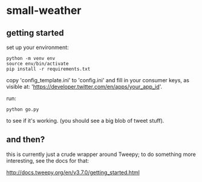 # small-weather

## getting started

set up your environment:

```
python -m venv env
source env/bin/activate
pip install -r requirements.txt
```

copy 'config_template.ini' to 'config.ini' and fill in
your consumer keys, as visible at: 'https://developer.twitter.com/en/apps/your_app_id'.

run:

```
python go.py
```

to see if it's working. (you should see a big blob of tweet stuff).

## and then?

this is currently just a crude wrapper around Tweepy;
to do something more interesting, see the docs for that:

http://docs.tweepy.org/en/v3.7.0/getting_started.html